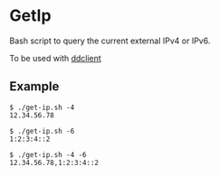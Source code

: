 # GetIp
Bash script to query the current external IPv4 or IPv6.
  
To be used with [ddclient](https://github.com/ddclient/ddclient)

## Example
```
$ ./get-ip.sh -4
12.34.56.78

$ ./get-ip.sh -6
1:2:3:4::2

$ ./get-ip.sh -4 -6
12.34.56.78,1:2:3:4::2
```
